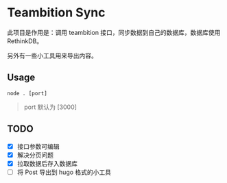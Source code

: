 # Teambition Sync

此项目是作用是：调用 teambition 接口，同步数据到自己的数据库，数据库使用 RethinkDB。

另外有一些小工具用来导出内容。

## Usage

```
node . [port]
```
> port 默认为 [3000]

## TODO

- [x] 接口参数可编辑
- [x] 解决分页问题
- [x] 拉取数据后存入数据库
- [ ] 将 Post 导出到 hugo 格式的小工具